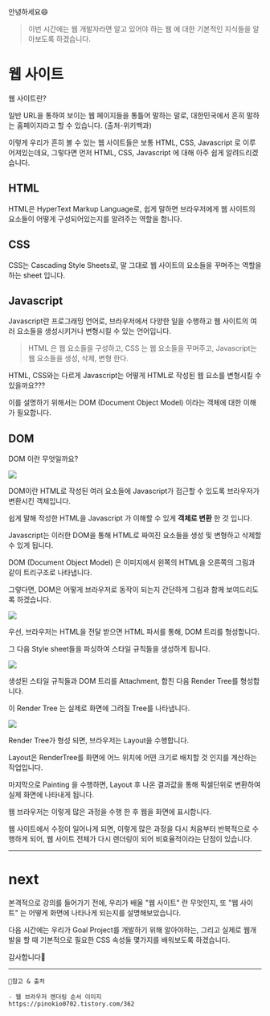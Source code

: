 안녕하세요😄

> 이번 시간에는 웹 개발자라면 알고 있어야 하는 웹 에 대한 기본적인 지식들을 알아보도록 하겠습니다.

# 웹 사이트

웹 사이트란?

일반 URL을 통하여 보이는 웹 페이지들을 통틀어 말하는 말로, 대한민국에서 흔히 말하는 홈페이지라고 할 수 있습니다. (출처-위키백과)

이렇게 우리가 흔히 볼 수 있는 웹 사이트들은 보통 HTML, CSS, Javascript 로 이루어져있는데요, 그렇다면 먼저 HTML, CSS, Javascript 에 대해 아주 쉽게 알려드리겠습니다.

## HTML

HTML은 HyperText Markup Language로, 쉽게 말하면 브라우저에게 웹 사이트의 요소들이 어떻게 구성되어있는지를 알려주는 역할을 합니다.

## CSS

CSS는 Cascading Style Sheets로, 말 그대로 웹 사이트의 요소들을 꾸며주는 역할을 하는 sheet 입니다.

## Javascript

Javascript란 프로그래밍 언어로, 브라우저에서 다양한 일을 수행하고 웹 사이트의 여러 요소들을 생성시키거나 변형시킬 수 있는 언어입니다.

> HTML 은 웹 요소들을 구성하고, CSS 는 웹 요소들을 꾸며주고, Javascript는 웹 요소들을 생성, 삭제, 변형 한다.

HTML, CSS와는 다르게 Javascript는 어떻게 HTML로 작성된 웹 요소를 변형시킬 수 있을까요???

이를 설명하기 위해서는 DOM (Document Object Model) 이라는 객체에 대한 이해가 필요합니다.

## DOM

DOM 이란 무엇일까요?

![](https://velog.velcdn.com/images/hbin12212/post/6e7df781-f221-4201-8b4a-0e8077c48759/image.jpg)

DOM이란 HTML로 작성된 여러 요소들에 Javascript가 접근할 수 있도록 브라우저가 변환시킨 객체입니다.

쉽게 말해 작성한 HTML을 Javascript 가 이해할 수 있게 **객체로 변환** 한 것 입니다.

Javascript는 이러한 DOM을 통해 HTML로 짜여진 요소들을 생성 및 변형하고 삭제할 수 있게 됩니다.

DOM (Document Object Model) 은 이미지에서 왼쪽의 HTML을 오른쪽의 그림과 같이 트리구조로 나타냅니다.

그렇다면, DOM은 어떻게 브라우저로 동작이 되는지 간단하게 그림과 함께 보여드리도록 하겠습니다.

![](https://velog.velcdn.com/images/hbin12212/post/a9303b75-1f1b-421f-bfac-49728cefd60f/image.png)

우선, 브라우저는 HTML을 전달 받으면 HTML 파서를 통해, DOM 트리를 형성합니다.

그 다음 Style sheet들을 파싱하여 스타일 규칙들을 생성하게 됩니다.

![](https://velog.velcdn.com/images/hbin12212/post/44fd82c0-197c-4a8b-99d1-aea355e67c52/image.png)

생성된 스타일 규칙들과 DOM 트리를 Attachment, 합친 다음 Render Tree를 형성합니다.

이 Render Tree 는 실제로 화면에 그려질 Tree를 나타냅니다.

![](https://velog.velcdn.com/images/hbin12212/post/9b305a10-4076-4e4f-b7ab-54c0f740dc3b/image.png)

Render Tree가 형성 되면, 브라우저는 Layout을 수행합니다.

Layout은 RenderTree를 화면에 어느 위치에 어떤 크기로 배치할 것 인지를 계산하는 작업입니다.

마지막으로 Painting 을 수행하면, Layout 후 나온 결과값을 통해 픽셀단위로 변환하여 실제 화면에 나타내게 됩니다.

웹 브라우저는 이렇게 많은 과정을 수행 한 후 웹을 화면에 표시합니다.

웹 사이트에서 수정이 일어나게 되면, 이렇게 많은 과정을 다시 처음부터 반복적으로 수행하게 되어, 웹 사이트 전체가 다시 렌더링이 되어 비효율적이라는 단점이 있습니다.

---

# next

본격적으로 강의를 들어가기 전에, 우리가 배울 "웹 사이트" 란 무엇인지, 또 "웹 사이트" 는 어떻게 화면에 나타나게 되는지를 설명해보았습니다.

다음 시간에는 우리가 Goal Project를 개발하기 위해 알아야하는, 그리고 실제로 웹개발을 할 때 기본적으로 필요한 CSS 속성들 몇가지를 배워보도록 하겠습니다.

감사합니다🤗

---

```
🙏참고 & 출처

- 웹 브라우저 렌더링 순서 이미지
https://pinokio0702.tistory.com/362
```
